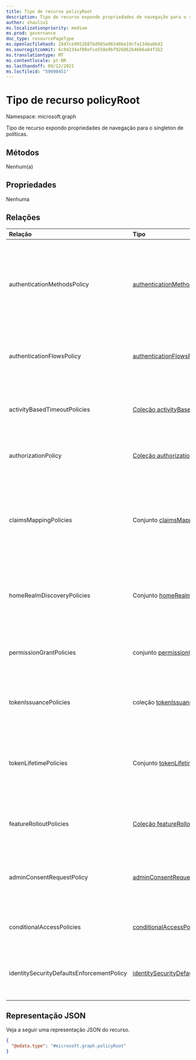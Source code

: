 ```yaml
---
title: Tipo de recurso policyRoot
description: Tipo de recurso expondo propriedades de navegação para o singleton de políticas.
author: shauliu1
ms.localizationpriority: medium
ms.prod: governance
doc_type: resourcePageType
ms.openlocfilehash: 2847ce9952687bd985e065486e19cfa134ba6b42
ms.sourcegitcommit: 6c04234af08efce558e9bf926062b4686a84f1b2
ms.translationtype: MT
ms.contentlocale: pt-BR
ms.lasthandoff: 09/12/2021
ms.locfileid: "59098451"
---
```

# <a name="policyroot-resource-type"></a>Tipo de recurso policyRoot

Namespace: microsoft.graph

Tipo de recurso expondo propriedades de navegação para o singleton de políticas.

## <a name="methods"></a>Métodos
Nenhum(a)

## <a name="properties"></a>Propriedades
Nenhuma


## <a name="relationships"></a>Relações
| Relação                              | Tipo                                                                                                      | Descrição                                                                                                                                                          |
|:------------------------------------------|:----------------------------------------------------------------------------------------------------------|:---------------------------------------------------------------------------------------------------------------------------------------------------------------------|
| authenticationMethodsPolicy               | [authenticationMethodsPolicy](authenticationmethodspolicy.md)                                             | Os métodos de autenticação e os usuários que têm permissão para usá-los para entrar e executar a autenticação multifato (MFA) no Azure Active Directory (Azure AD). |
| authenticationFlowsPolicy                 | [authenticationFlowsPolicy](authenticationflowspolicy.md)                                                 | A configuração de política da experiência de assinatura de autoatendam de usuários externos.                                                                                   |
| activityBasedTimeoutPolicies              | [Coleção activityBasedTimeoutPolicy](activitybasedtimeoutpolicy.md)                                    | A política que controla o tempo de ociosidade das sessões da Web para aplicativos.                                                                                        |
| authorizationPolicy                       | [Coleção authorizationPolicy](authorizationpolicy.md)                                                  | A política que controla as configurações de autorização do Azure AD.                                                                                                            |
| claimsMappingPolicies                     | Conjunto [claimsMappingPolicy](claimsmappingpolicy.md)                                                  | As políticas de mapeamento de declaração para protocolos WS-Fed, SAML, OAuth 2.0 e Conexão OpenID, para tokens emitidos para um aplicativo específico.                                   |
| homeRealmDiscoveryPolicies                | Conjunto [homeRealmDiscoveryPolicy](homerealmdiscoverypolicy.md)                                        | A política para controlar o comportamento de autenticação do Azure AD para usuários federados.                                                                                          |
| permissionGrantPolicies                   | conjunto [permissionGrantPolicy](permissiongrantpolicy.md)                                              | A política que especifica as condições sob as quais o consentimento pode ser concedido.                                                                                         |
| tokenIssuancePolicies                     | coleção [tokenIssuancePolicy](tokenissuancepolicy.md)                                                  | A política que especifica as características dos tokens SAML emitidos pelo Azure AD.                                                                                     |
| tokenLifetimePolicies                     | Conjunto [tokenLifetimePolicy](tokenlifetimepolicy.md)                                                  | A política que controla o tempo de vida de um token de acesso JWT, um token de ID ou um token SAML 1.1/2.0 emitido pelo Azure AD.                                                |
| featureRolloutPolicies                    | [Coleção featureRolloutPolicy](featurerolloutpolicy.md)                                                | A política de lançamento de recursos associada a um objeto de diretório.                                                                                                       |
| adminConsentRequestPolicy                 | [adminConsentRequestPolicy](adminconsentrequestpolicy.md)                                                 | A política pela qual as solicitações de consentimento são criadas e gerenciadas para todo o locatário.                                                                                  |
| conditionalAccessPolicies                 | [conditionalAccessPolicy](conditionalaccesspolicy.md)                                                     | As regras personalizadas que definem um cenário de acesso.                                                                                                                     |
| identitySecurityDefaultsEnforcementPolicy | [identitySecurityDefaultsEnforcementPolicy](identitysecuritydefaultsenforcementpolicy.md)                 | A política que representa os padrões de segurança que protegem contra ataques comuns.                                                                                |


## <a name="json-representation"></a>Representação JSON
Veja a seguir uma representação JSON do recurso.
<!-- {
  "blockType": "resource",
  "keyProperty": "id",
  "@odata.type": "microsoft.graph.policyRoot",
  "openType": false
}
-->
``` json
{
  "@odata.type": "#microsoft.graph.policyRoot"
}
```

